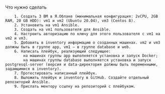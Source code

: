 Что нужно сделать

        1. Создать 3 ВМ в Я.Облаке (минимальная конфигурация: 2vCPU, 2GB RAM, 20 GB HDD): vm1 и vm2 (Ubuntu 20.04), vm3 (Centos 8).
        2. Установить на vm1 Ansible.
        3. Создать на vm1 пользователя для Ansible.
        4. Настроить авторизацию по ключу для этого пользователя с vm1 на vm2 и vm3.
        5. Добавить в inventory информацию о созданных машинах. vm2 и vm3 должны быть в группе app, vm1 — в группе database и web.
        6. Написать плейбук, реализующий следующее:
            на машинах группы app выполняется установка и запуск Docker;
            на машинах группы database выполняется установка и запуск postgresql-server (версия и data-директория должны быть переменными, задающимися в inventory).
        7. Протестировать написанный плейбук.
        8. Выложить плейбук и inventory в GitHub. Создайте отдельный репозиторий Ansible.
        9. Прислать ментору ссылку на репозиторий с плейбуком.
